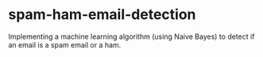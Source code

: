 # spam-ham-email-detection
Implementing a machine learning algorithm (using Naive Bayes) to detect if an email is a spam email or a ham.

